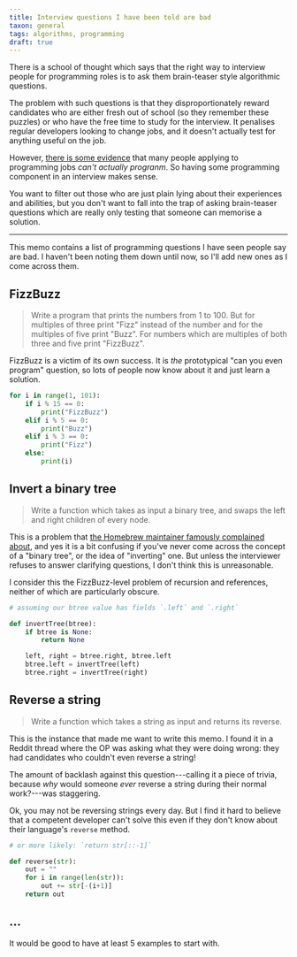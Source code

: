 ```yaml
---
title: Interview questions I have been told are bad
taxon: general
tags: algorithms, programming
draft: true
---
```


There is a school of thought which says that the right way to
interview people for programming roles is to ask them brain-teaser
style algorithmic questions.

The problem with such questions is that they disproportionately reward
candidates who are either fresh out of school (so they remember these
puzzles) or who have the free time to study for the interview.  It
penalises regular developers looking to change jobs, and it doesn't
actually test for anything useful on the job.

However, [there is some evidence][] that many people applying to
programming jobs *can't actually progranm*.  So having some
programming component in an interview makes sense.

You want to filter out those who are just plain lying about their
experiences and abilities, but you don't want to fall into the trap of
asking brain-teaser questions which are really only testing that
someone can memorise a solution.

---

This memo contains a list of programming questions I have seen people
say are bad.  I haven't been noting them down until now, so I'll add
new ones as I come across them.

[there is some evidence]: https://blog.codinghorror.com/why-cant-programmers-program/


FizzBuzz
--------

> Write a program that prints the numbers from 1 to 100.  But for
> multiples of three print "Fizz" instead of the number and for the
> multiples of five print "Buzz".  For numbers which are multiples of
> both three and five print "FizzBuzz".

FizzBuzz is a victim of its own success.  It is *the* prototypical
"can you even program" question, so lots of people now know about it
and just learn a solution.

```python
for i in range(1, 101):
    if i % 15 == 0:
        print("FizzBuzz")
    elif i % 5 == 0:
        print("Buzz")
    elif i % 3 == 0:
        print("Fizz")
    else:
        print(i)
```


Invert a binary tree
--------------------

> Write a function which takes as input a binary tree, and swaps the
> left and right children of every node.

This is a problem that [the Homebrew maintainer famously complained
about][], and yes it is a bit confusing if you've never come across
the concept of a "binary tree", or the idea of "inverting" one.  But
unless the interviewer refuses to answer clarifying questions, I don't
think this is unreasonable.

I consider this the FizzBuzz-level problem of recursion and
references, neither of which are particularly obscure.

```python
# assuming our btree value has fields `.left` and `.right`

def invertTree(btree):
    if btree is None:
        return None

    left, right = btree.right, btree.left
    btree.left = invertTree(left)
    btree.right = invertTree(right)
```

[the Homebrew maintainer famously complained about]: https://twitter.com/mxcl/status/608682016205344768


Reverse a string
----------------

> Write a function which takes a string as input and returns its
> reverse.

This is the instance that made me want to write this memo.  I found it
in a Reddit thread where the OP was asking what they were doing wrong:
they had candidates who couldn't even reverse a string!

The amount of backlash against this question---calling it a piece of
trivia, because *why* would someone *ever* reverse a string during
their normal work?---was staggering.

Ok, you may not be reversing strings every day.  But I find it hard to
believe that a competent developer can't solve this even if they don't
know about their language's `reverse` method.

```python
# or more likely: `return str[::-1]`

def reverse(str):
    out = ""
    for i in range(len(str)):
        out += str[-(i+1)]
    return out
```

...
---

It would be good to have at least 5 examples to start with.

